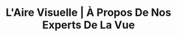 ---
title: "L'Aire Visuelle | À Propos De Nos Experts De La Vue"
slug: rendez-vous-opticien
identifiant: rendez-vous-opticien
titre: "Prenez rendez-vous avec un(e) de nos opticien(ne)s"
description: "L'Aire Visuelle vous offre une gamme de services complète: Lunettes de prescriptions, lunettes solaires ou verres de contact"
layout: rendez-vous
image: /img/optometriste-a-propos.jpg
header:
  transparent: false
  dark: false
noindex: true
od: false
ood: true
---